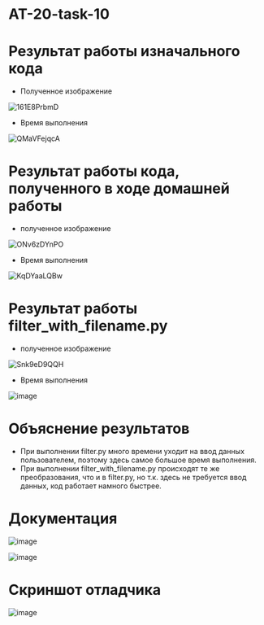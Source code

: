 # AT-20-task-10

# Результат работы изначального кода
* Полученное изображение

![161E8PrbmD](https://user-images.githubusercontent.com/71966352/143548254-946c8d05-c068-4982-81e8-d9baf9295faf.png)

* Время выполнения

![QMaVFejqcA](https://user-images.githubusercontent.com/71966352/143548474-e8ec41e5-ee2c-4372-897f-64242b8e4ed1.png)


# Результат работы кода, полученного в ходе домашней работы
* полученное изображение

![ONv6zDYnPO](https://user-images.githubusercontent.com/71966352/143548801-b91db6df-e081-425f-a5fb-ec21716dbefc.png)

* Время выполнения

![KqDYaaLQBw](https://user-images.githubusercontent.com/71966352/143549091-24b3c895-d1f0-4443-b1e3-115a2bbd906e.png)

# Результат работы filter_with_filename.py
* полученное изображение

![Snk9eD9QQH](https://user-images.githubusercontent.com/71966352/143549593-a46daee7-2e8d-4494-9096-c02efd7223b9.png)

* Время выполнения

![image](https://user-images.githubusercontent.com/71966352/143549673-c8972eac-ee48-4dcd-a879-d62bf6ba1652.png)


# Объяснение результатов
* При выполнении filter.py много времени уходит на ввод данных пользователем, поэтому здесь самое большое время выполнения.
* При выполнении filter_with_filename.py происходят те же преобразования, что и в filter.py, но т.к. здесь не требуется ввод данных, код работает намного быстрее.


# Документация 

![image](https://user-images.githubusercontent.com/71966352/143553943-4f51d00a-7128-4e34-93dd-8d4060b27a00.png)


![image](https://user-images.githubusercontent.com/71966352/143553960-9c40e056-6caa-4919-96f2-e752e12c735b.png)


# Скриншот отладчика

![image](https://user-images.githubusercontent.com/71966352/143554916-1e10dc27-4a81-4b33-aaac-cfca9400c4a8.png)
